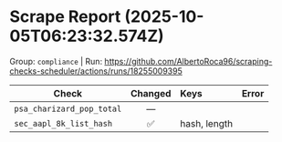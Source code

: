 # Scrape Report (2025-10-05T06:23:32.574Z)

Group: `compliance`  |  Run: https://github.com/AlbertoRoca96/scraping-checks-scheduler/actions/runs/18255009395

| Check | Changed | Keys | Error |
|---|:---:|:--|:--|
| `psa_charizard_pop_total` | — |  |  |
| `sec_aapl_8k_list_hash` | ✅ | hash, length |  |
